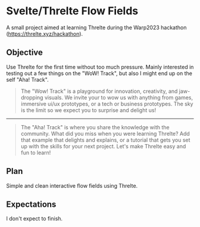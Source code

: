 # Svelte/Threlte Flow Fields

A small project aimed at learning Threlte during the Warp2023 hackathon (<https://threlte.xyz/hackathon>).

## Objective

Use Threlte for the first time without too much pressure. Mainly interested in testing out a few things on the "WoW! Track", but also I might end up on the self "Aha! Track".

>The "Wow! Track" is a playground for innovation, creativity, and jaw-dropping visuals. We invite your to wow us with anything from games, immersive ui/ux prototypes, or a tech or business prototypes. The sky is the limit so we expect you to surprise and delight us!

---
>The "Aha! Track" is where you share the knowledge with the community. What did you miss when you were learning Threlte? Add that example that delights and explains, or a tutorial that gets you set up with the skills for your next project. Let's make Threlte easy and fun to learn!

## Plan

Simple and clean interactive flow fields using Threlte.

## Expectations

I don't expect to finish.
